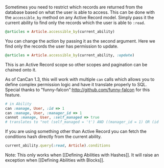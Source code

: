 Sometimes you need to restrict which records are returned from the database based on what the user is able to access. This can be done with the `accessible_by` method on any Active Record model. Simply pass it the current ability to find only the records which the user is able to `:read`.

```ruby
@articles = Article.accessible_by(current_ability)
```

You can change the action by passing it as the second argument. Here we find only the records the user has permission to update.

```ruby
@articles = Article.accessible_by(current_ability, :update) 
```

This is an Active Record scope so other scopes and pagination can be chained onto it.

As of CanCan 1.3, this will work with multiple `can` calls which allows you to define complex permission logic and have it translate properly to SQL. Special thanks to "funny-falcon":http://github.com/funny-falcon for this feature.

```ruby
# in Ability
can :manage, User, :id => 1
can :manage, User, :manager_id => 1
cannot :manage, User, :self_managed => true
# translates to "not (self_managed = 't') AND ((manager_id = 1) OR (id = 1))"
```

If you are using something other than Active Record you can fetch the conditions hash directly from the current ability.

```ruby
current_ability.query(:read, Article).conditions
```

Note: This only works when [[Defining Abilities with Hashes]]. It will raise an exception when [[Defining Abilities with Blocks]].